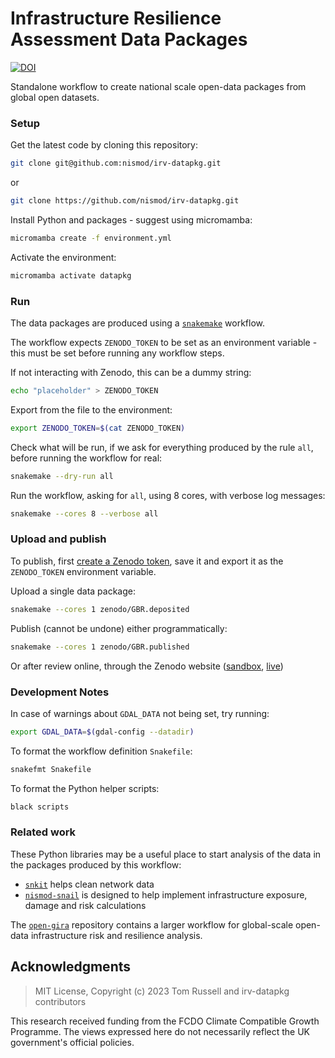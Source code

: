 # Infrastructure Resilience Assessment Data Packages

[![DOI](https://zenodo.org/badge/DOI/10.5281/zenodo.10411140.svg)](https://doi.org/10.5281/zenodo.10411140)

Standalone workflow to create national scale open-data packages from global open
datasets.

### Setup

Get the latest code by cloning this repository:

```bash
git clone git@github.com:nismod/irv-datapkg.git
```

or

```bash
git clone https://github.com/nismod/irv-datapkg.git
```

Install Python and packages - suggest using micromamba:

```bash
micromamba create -f environment.yml
```

Activate the environment:

```bash
micromamba activate datapkg
```

### Run

The data packages are produced using a
[`snakemake`](https://snakemake.readthedocs.io/) workflow.

The workflow expects `ZENODO_TOKEN` to be set as an environment variable - this
must be set before running any workflow steps.

If not interacting with Zenodo, this can be a dummy string:

```bash
echo "placeholder" > ZENODO_TOKEN
```

Export from the file to the environment:

```bash
export ZENODO_TOKEN=$(cat ZENODO_TOKEN)
```

Check what will be run, if we ask for everything produced by the rule `all`,
before running the workflow for real:

```bash
snakemake --dry-run all
```

Run the workflow, asking for `all`, using 8 cores, with verbose log messages:

```bash
snakemake --cores 8 --verbose all
```

### Upload and publish

To publish, first [create a Zenodo token](https://zenodo.org/account/settings/applications/tokens/new/),
save it and export it as the `ZENODO_TOKEN` environment variable.

Upload a single data package:

```bash
snakemake --cores 1 zenodo/GBR.deposited
```

Publish (cannot be undone) either programmatically:

```bash
snakemake --cores 1 zenodo/GBR.published
```

Or after review online, through the Zenodo website ([sandbox](https://sandbox.zenodo.org/me/uploads), [live](https://zenodo.org/me/uploads))

### Development Notes

In case of warnings about `GDAL_DATA` not being set, try running:

```bash
export GDAL_DATA=$(gdal-config --datadir)
```

To format the workflow definition `Snakefile`:

```bash
snakefmt Snakefile
```

To format the Python helper scripts:

```bash
black scripts
```

### Related work

These Python libraries may be a useful place to start analysis of the data in
the packages produced by this workflow:

- [`snkit`](https://github.com/tomalrussell/snkit) helps clean network data
- [`nismod-snail`](https://github.com/nismod/snail) is designed to help
  implement infrastructure exposure, damage and risk calculations

The [`open-gira`](https://github.com/nismod/snail) repository contains a larger
workflow for global-scale open-data infrastructure risk and resilience analysis.

## Acknowledgments

> MIT License, Copyright (c) 2023 Tom Russell and irv-datapkg contributors

This research received funding from the FCDO Climate Compatible Growth
Programme. The views expressed here do not necessarily reflect the UK
government's official policies.
